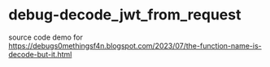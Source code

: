 # debug-decode_jwt_from_request
source code demo for https://debugs0methingsf4n.blogspot.com/2023/07/the-function-name-is-decode-but-it.html
